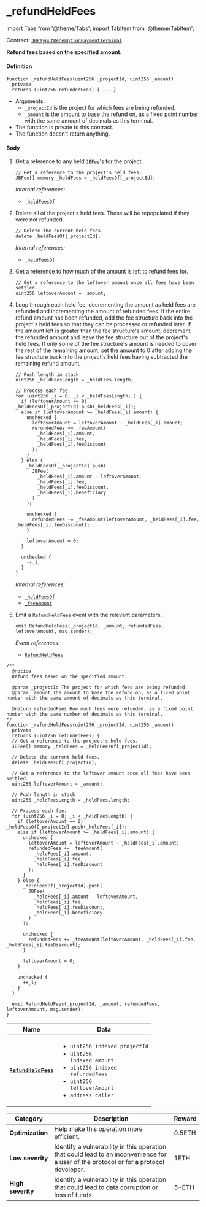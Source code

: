 # _refundHeldFees

import Tabs from '@theme/Tabs';
import TabItem from '@theme/TabItem';

Contract: [`JBPayoutRedemptionPaymentTerminal`](/dev/api/v3/contracts/or-payment-terminals/or-abstract/jbpayoutredemptionpaymentterminal/README.md)​‌

<Tabs>
<TabItem value="Step by step" label="Step by step">

**Refund fees based on the specified amount.**

#### Definition

```
function _refundHeldFees(uint256 _projectId, uint256 _amount)
  private
  returns (uint256 refundedFees) { ... }
```

* Arguments:
  * `_projectId` is the project for which fees are being refunded.
  * `_amount` is the amount to base the refund on, as a fixed point number with the same amount of decimals as this terminal.
* The function is private to this contract.
* The function doesn't return anything.

#### Body

1.  Get a reference to any held [`JBFee`](/dev/api/v3/data-structures/jbfee.md)'s for the project.

    ```
    // Get a reference to the project's held fees.
    JBFee[] memory _heldFees = _heldFeesOf[_projectId];
    ```

    _Internal references:_

    * [`_heldFeesOf`](/dev/api/v3/contracts/or-payment-terminals/or-abstract/jbpayoutredemptionpaymentterminal/properties/-_heldfeesof.md)
2.  Delete all of the project's held fees. These will be repopulated if they were not refunded.

    ```
    // Delete the current held fees.
    delete _heldFeesOf[_projectId];
    ```

    _Internal references:_

    * [`_heldFeesOf`](/dev/api/v3/contracts/or-payment-terminals/or-abstract/jbpayoutredemptionpaymentterminal/properties/-_heldfeesof.md)

3.  Get a reference to how much of the amount is left to refund fees for.

    ```
    // Get a reference to the leftover amount once all fees have been settled.
    uint256 leftoverAmount = _amount;
    ```

4.  Loop through each held fee, decrementing the amount as held fees are refunded and incrementing the amount of refunded fees. If the entire refund amount has been refunded, add the fee structure back into the project's held fees so that they can be processed or refunded later. If the amount left is greater than the fee structure's amount, decrement the refunded amount and leave the fee structure out of the project's held fees. If only some of the fee structure's amount is needed to cover the rest of the remaining amount, set the amount to 0 after adding the fee structure back into the project's held fees having subtracted the remaining refund amount.

    ```
    // Push length in stack
    uint256 _heldFeesLength = _heldFees.length;

    // Process each fee.
    for (uint256 _i = 0; _i < _heldFeesLength; ) {
      if (leftoverAmount == 0) _heldFeesOf[_projectId].push(_heldFees[_i]);
      else if (leftoverAmount >= _heldFees[_i].amount) {
        unchecked {
          leftoverAmount = leftoverAmount - _heldFees[_i].amount;
          refundedFees += _feeAmount(
            _heldFees[_i].amount,
            _heldFees[_i].fee,
            _heldFees[_i].feeDiscount
          );
        }
      } else {
        _heldFeesOf[_projectId].push(
          JBFee(
            _heldFees[_i].amount - leftoverAmount,
            _heldFees[_i].fee,
            _heldFees[_i].feeDiscount,
            _heldFees[_i].beneficiary
          )
        );

        unchecked {
          refundedFees += _feeAmount(leftoverAmount, _heldFees[_i].fee, _heldFees[_i].feeDiscount);
        }

        leftoverAmount = 0;
      }

      unchecked {
        ++_i;
      }
    }
    ```

    _Internal references:_

    * [`_heldFeesOf`](/dev/api/v3/contracts/or-payment-terminals/or-abstract/jbpayoutredemptionpaymentterminal/properties/-_heldfeesof.md)
    * [`_feeAmount`](/dev/api/v3/contracts/or-payment-terminals/or-abstract/jbpayoutredemptionpaymentterminal/read/-_feeamount.md)

5.  Emit a `RefundHeldFees` event with the relevant parameters.

    ```
    emit RefundHeldFees(_projectId, _amount, refundedFees, leftoverAmount, msg.sender);
    ```

    _Event references:_

    * [`RefundHeldFees`](/dev/api/v3/contracts/or-payment-terminals/or-abstract/jbpayoutredemptionpaymentterminal/events/refundheldfees.md)

</TabItem>

<TabItem value="Code" label="Code">

```
/**
  @notice
  Refund fees based on the specified amount.

  @param _projectId The project for which fees are being refunded.
  @param _amount The amount to base the refund on, as a fixed point number with the same amount of decimals as this terminal.

  @return refundedFees How much fees were refunded, as a fixed point number with the same number of decimals as this terminal.
*/
function _refundHeldFees(uint256 _projectId, uint256 _amount)
  private
  returns (uint256 refundedFees) {
  // Get a reference to the project's held fees.
  JBFee[] memory _heldFees = _heldFeesOf[_projectId];

  // Delete the current held fees.
  delete _heldFeesOf[_projectId];

  // Get a reference to the leftover amount once all fees have been settled.
  uint256 leftoverAmount = _amount;

  // Push length in stack
  uint256 _heldFeesLength = _heldFees.length;

  // Process each fee.
  for (uint256 _i = 0; _i < _heldFeesLength) {
    if (leftoverAmount == 0) _heldFeesOf[_projectId].push(_heldFees[_i]);
    else if (leftoverAmount >= _heldFees[_i].amount) {
      unchecked {
        leftoverAmount = leftoverAmount - _heldFees[_i].amount;
        refundedFees += _feeAmount(
          _heldFees[_i].amount,
          _heldFees[_i].fee,
          _heldFees[_i].feeDiscount
        );
      }
    } else {
      _heldFeesOf[_projectId].push(
        JBFee(
          _heldFees[_i].amount - leftoverAmount,
          _heldFees[_i].fee,
          _heldFees[_i].feeDiscount,
          _heldFees[_i].beneficiary
        )
      );

      unchecked {
        refundedFees += _feeAmount(leftoverAmount, _heldFees[_i].fee, _heldFees[_i].feeDiscount);
      }

      leftoverAmount = 0;
    }

    unchecked {
      ++_i;
    }
  }

  emit RefundHeldFees(_projectId, _amount, refundedFees, leftoverAmount, msg.sender);
}
```

</TabItem>

<TabItem value="Events" label="Events">

| Name                          | Data                                                                                                                                                                                                                                                                                                                                                                                                                                                                        |
| ----------------------------- | --------------------------------------------------------------------------------------------------------------------------------------------------------------------------------------------------------------------------------------------------------------------------------------------------------------------------------------------------------------------------------------------------------------------------------------------------------------------------- |
| [**`RefundHeldFees`**](/dev/api/v3/contracts/or-payment-terminals/or-abstract/jbpayoutredemptionpaymentterminal/events/refundheldfees.md)                                         | <ul><li><code>uint256 indexed projectId</code></li><li><code>uint256 indexed amount</code></li><li><code>uint256 indexed refundedFees</code></li><li><code>uint256 leftoverAmount</code></li><li><code>address caller</code></li></ul>        |

</TabItem>

<TabItem value="Bug bounty" label="Bug bounty">

| Category          | Description                                                                                                                            | Reward |
| ----------------- | -------------------------------------------------------------------------------------------------------------------------------------- | ------ |
| **Optimization**  | Help make this operation more efficient.                                                                                               | 0.5ETH |
| **Low severity**  | Identify a vulnerability in this operation that could lead to an inconvenience for a user of the protocol or for a protocol developer. | 1ETH   |
| **High severity** | Identify a vulnerability in this operation that could lead to data corruption or loss of funds.                                        | 5+ETH  |

</TabItem>
</Tabs>
